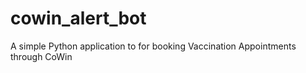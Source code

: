 # cowin_alert_bot
A simple Python application to for booking Vaccination Appointments through CoWin
